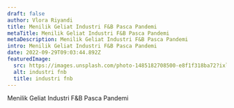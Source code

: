 ```yaml
---
draft: false
author: Vlora Riyandi
title: Menilik Geliat Industri F&B Pasca Pandemi
metaTitle: Menilik Geliat Industri F&B Pasca Pandemi
metaDescription: Menilik Geliat Industri F&B Pasca Pandemi
intro: Menilik Geliat Industri F&B Pasca Pandemi
date: 2022-09-29T09:03:44.892Z
featuredImage:
  src: https://images.unsplash.com/photo-1485182708500-e8f1f318ba72?ixlib=rb-1.2.1&ixid=MnwxMjA3fDB8MHxwaG90by1wYWdlfHx8fGVufDB8fHx8&auto=format&fit=crop&w=910&q=80
  alt: industri fnb
  title: industri fnb
---
```

Menilik Geliat Industri F&B Pasca Pandemi